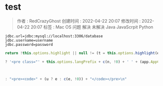 # test
> 作者 : RedCrazyGhost
> 创建时间 : 2022-04-22 20:07
> 修改时间 : 2022-04-22 20:07
> 标签 : <span class="badge bg-secondary">Mac OS</span> <span class="badge bg-danger">问题</span> <span class="badge bg-success">解决</span> <span class="badge bg-warning text-dark">未解决</span>  <span class="badge bg-primary">Java</span> <span class="badge bg-primary">JavaScrpit</span> <span class="badge bg-primary">Python</span> 

```properties
jdbc.url=jdbc:mysql://localhost:3306/database
jdbc.username=username
jdbc.password=password
```

```js
return !this.options.highlight || null != (t = this.options.highlight(e, n)) && t !== e && (u = !0, e = t), e = e.replace(/\n$/, "") + "\n", n 

? '<pre class="' + this.options.langPrefix + c(n, !0) + ' ' + (app.AppColor === "dark" ? "pre-dark" : "pre-light") + '"><code class="' + this.options.langPrefix + c(n, !0) + '">' + (u ? e : c(e, !0)) + "</code></pre>\n" 



: "<pre><code>" + (u ? e : c(e, !0)) + "</code></pre>\n"
```

